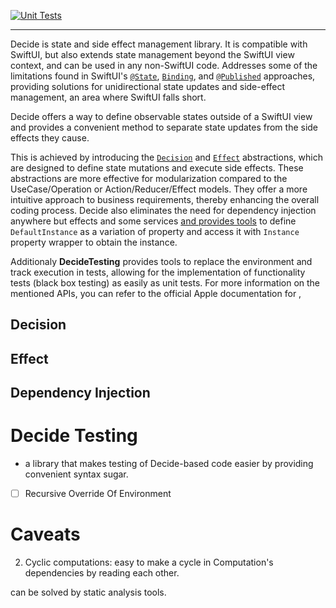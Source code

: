 [![Unit Tests](https://github.com/MaximBazarov/Decide/actions/workflows/swift-build-test.yml/badge.svg)](https://github.com/MaximBazarov/Decide/actions/workflows/swift-build-test.yml)
___

Decide is state and side effect management library. 
It is compatible with SwiftUI, but also extends state management beyond the SwiftUI view context, and can be used in any non-SwiftUI code.
Addresses some of the limitations found in SwiftUI's [`@State`](https://developer.apple.com/documentation/swiftui/state), [`Binding`](https://developer.apple.com/documentation/swiftui/binding), and [`@Published`](https://developer.apple.com/documentation/combine/published) approaches, 
providing solutions for unidirectional state updates and side-effect management, an area where SwiftUI falls short. 

Decide offers a way to define observable states outside of a SwiftUI view and provides a convenient method to separate state updates from the side effects they cause.
 
This is achieved by introducing the [`Decision`](#decision) and [`Effect`](#effect) abstractions, which are designed to define state mutations and execute side effects.
These abstractions are more effective for modularization compared to the UseCase/Operation or Action/Reducer/Effect models. 
They offer a more intuitive approach to business requirements, thereby enhancing the overall coding process. 
Decide also eliminates the need for dependency injection anywhere but effects and some services [and provides tools](#dependency-injection) to define `DefaultInstance` as a variation of property and access it with `Instance` property wrapper to obtain the instance. 


Additionaly **DecideTesting** provides tools to replace the environment and track execution in tests, allowing for the implementation of functionality tests (black box testing) as easily as unit tests. For more information on the mentioned APIs, you can refer to the official Apple documentation for , 


## Decision

## Effect

## Dependency Injection

# Decide Testing
- a library that makes testing of Decide-based code easier by providing convenient syntax sugar. 
- [ ] Recursive Override Of Environment


# Caveats
2. Cyclic computations: easy to make a cycle in Computation's dependencies by reading each other.

can be solved by static analysis tools.
